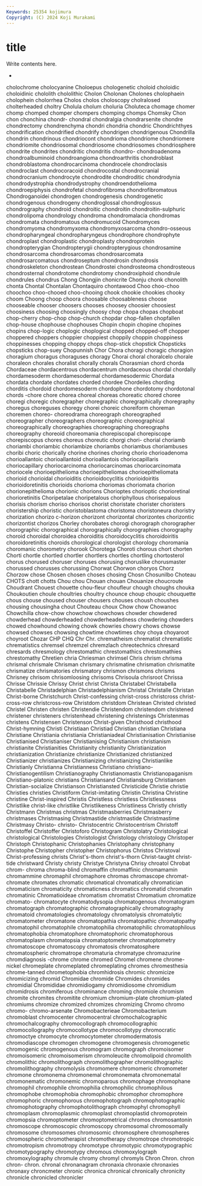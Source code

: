 ```yaml
---
Keywords: 25354 kojimura
Copyright: (C) 2024 Koji Murakami
---
```


# title

Write contents here.



-
cholochrome cholocyanine Choloepus chologenetic choloid choloidic choloidinic chololith chololithic Cholon
Cholonan Cholones cholophaein cholophein cholorrhea Cholos cholos choloscopy cholralosed cholterheaded
choltry Cholula cholum choluria Choluteca chomage chomer chomp chomped chomper
chompers chomping chomps Chomsky Chon chon chonchina chondr- chondral chondralgia
chondrarsenite chondre chondrectomy chondrenchyma chondri chondria chondric Chondrichthyes chondrification chondrified
chondrify chondrigen chondrigenous Chondrilla chondrin chondrinous chondriocont chondrioma chondriome chondriomere
chondriomite chondriosomal chondriosome chondriosomes chondriosphere chondrite chondrites chondritic chondritis chondro-
chondroadenoma chondroalbuminoid chondroangioma chondroarthritis chondroblast chondroblastoma chondrocarcinoma chondrocele chondroclasis chondroclast
chondrocoracoid chondrocostal chondrocranial chondrocranium chondrocyte chondrodite chondroditic chondrodynia chondrodystrophia chondrodystrophy
chondroendothelioma chondroepiphysis chondrofetal chondrofibroma chondrofibromatous Chondroganoidei chondrogen chondrogenesis chondrogenetic chondrogenous
chondrogeny chondroglossal chondroglossus chondrography chondroid chondroitic chondroitin chondroitin-sulphuric chondrolipoma chondrology
chondroma chondromalacia chondromas chondromata chondromatous chondromucoid Chondromyces chondromyoma chondromyxoma chondromyxosarcoma
chondro-osseous chondropharyngeal chondropharyngeus chondrophore chondrophyte chondroplast chondroplastic chondroplasty chondroprotein chondropterygian
Chondropterygii chondropterygious chondrosamine chondrosarcoma chondrosarcomas chondrosarcomata chondrosarcomatous chondroseptum chondrosin chondrosis
chondroskeleton chondrostean Chondrostei chondrosteoma chondrosteous chondrosternal chondrotome chondrotomy chondroxiphoid chondrule
chondrules chondrus Chong Chongjin chonicrite Chonju chonk chonolith chonta Chontal
Chontalan Chontaquiro chontawood Choo choo-choo choochoo choo-chooed choo-chooing chook chookie
chookies chooky choom Choong choop choora choosable choosableness choose chooseable
chooser choosers chooses choosey choosier choosiest choosiness choosing choosingly choosy
chop chopa chopas chopboat chop-cherry chop-chop chop-church chopdar chop-fallen chopfallen
chop-house chophouse chophouses Chopin chopin chopine chopines chopins chop-logic choplogic
choplogical chopped chopped-off chopper choppered choppers choppier choppiest choppily choppin
choppiness choppinesses chopping choppy chops chop-stick chopstick Chopsticks chopsticks chop-suey
Chopunnish Chor Chora choragi choragic choragion choragium choragus choraguses choragy
Chorai choral choralcelo chorale choraleon chorales choralist chorally chorals Chorasmian
chord chorda Chordaceae chordacentrous chordacentrum chordaceous chordal chordally chordamesoderm chordamesodermal
chordamesodermic Chordata chordata chordate chordates chorded chordee Chordeiles chording chorditis
chordoid chordomesoderm chordophone chordotomy chordotonal chords -chore chore chorea choreal
choreas choreatic chored choree choregi choregic choregrapher choregraphic choregraphically choregraphy
choregus choreguses choregy chorei choreic choreiform choreman choremen choreo- choreodrama
choreograph choreographed choreographer choreographers choreographic choreographical choreographically choreographies choreographing choreographs
choreography choreoid choreomania chorepiscopal chorepiscope chorepiscopus chores choreus choreutic chorgi
chori- chorial choriamb choriambi choriambic choriambize choriambs choriambus choriambuses choribi
choric chorically chorine chorines choring chorio chorioadenoma chorioallantoic chorioallantoid chorioallantois
choriocapillaris choriocapillary choriocarcinoma choriocarcinomas choriocarcinomata choriocele chorioepithelioma chorioepitheliomas chorioepitheliomata chorioid
chorioidal chorioiditis chorioidocyclitis chorioidoiritis chorioidoretinitis chorioids chorioma choriomas choriomata chorion
chorionepithelioma chorionic chorions Chorioptes chorioptic chorioretinal chorioretinitis Choripetalae choripetalous choriphyllous
chorisepalous chorisis chorism choriso chorisos chorist choristate chorister choristers choristership
choristic choristoblastoma choristoma choristoneura choristry chorization chorizo c-horizon chorizont chorizontal
chorizontes chorizontic chorizontist chorizos Chorley chorobates chorogi chorograph chorographer chorographic
chorographical chorographically chorographies chorography choroid choroidal choroidea choroiditis choroidocyclitis choroidoiritis
choroidoretinitis choroids chorological chorologist chorology choromania choromanic chorometry chorook Chorotega
Choroti chorous chort chorten Chorti chortle chortled chortler chortlers chortles
chortling chortosterol chorus chorused choruser choruses chorusing choruslike chorusmaster chorussed
chorusses chorussing Chorwat Chorwon choryos Chorz Chorzow chose Chosen chosen
choses chosing Chosn Chosunilbo Choteau CHOTS chott chotts Chou chou
Chouan chouan Chouanize choucroute Choudrant Chouest chouette chou-fleur choufleur chough
choughs chouka Choukoutien choule choultries choultry chounce choup choupic chouquette
chous chouse choused chouser chousers chouses choush choushes chousing chousingha
chout Chouteau choux Chow chow Chowanoc Chowchilla chow-chow chowchow chowchows
chowder chowdered chowderhead chowderheaded chowderheadedness chowdering chowders chowed chowhound chowing
chowk chowries chowry chows chowse chowsed chowses chowsing chowtime chowtimes
choy choya choyaroot choyroot Chozar CHP CHQ Chr Chr. chrematheism
chrematist chrematistic chrematistics chremsel chremzel chremzlach chreotechnics chresard chresards chresmology
chrestomathic chrestomathics chrestomathies chrestomathy Chretien chria Chriesman chrimsel Chris chrism
chrisma chrismal chrismale Chrisman chrismary chrismatine chrismation chrismatite chrismatize chrismatories
chrismatory chrismon chrismons chrisms Chrisney chrisom chrisomloosing chrisoms Chrisoula chrisroot
Chrissa Chrisse Chrissie Chrissy Christ christ Christa Christabel Christabella Christabelle
Christadelphian Christadelphianism Christal Christalle Christan Christ-borne Christchurch Christ-confessing christ-cross christcross
christ-cross-row christcross-row Christdom christdom Christean Christed christed Christel Christen christen
Christendie Christendom christendom christened christener christeners christenhead christening christenings Christenmas
christens Christensen Christenson Christ-given Christhood christhood Christ-hymning Christi Christiaan Christiad
Christian christian Christiana Christiane Christiania christiania Christianiadeal Christianisation Christianise Christianised
Christianiser Christianising Christianism christianism christianite Christianities Christianity christianity Christianization christianization
Christianize christianize Christianized christianized Christianizer christianizes Christianizing christianizing Christianlike Christianly
Christianna Christianness Christiano christiano- Christianogentilism Christianography Christianomastix Christianopaganism Christiano-platonic christians
Christiansand Christiansburg Christiansen Christian-socialize Christianson Christiansted Christicide Christie christie Christies
christies Christiform Christ-imitating Christin Christina Christine christine Christ-inspired Christis Christless
christless Christlessness Christlike christ-like christlike Christlikeness Christliness Christly christly Christmann
Christmas christmas Christmasberries Christmasberry christmases Christmasing Christmastide christmastide Christmastime Christmasy
Christo- christo- Christocentric Christocentrism Christoff Christoffel Christoffer Christoforo Christogram Christolatry
Christological christological Christologies Christologist Christology christology Christoper Christoph Christophanic Christophanies
Christophany christophany Christophe Christopher christopher Christophorus Christos Christoval Christ-professing christs
Christ's-thorn christ's-thorn Christ-taught christ-tide christward Christy christy Christye Christyna Chrisy
chroatol Chrobat chrom- chroma chroma-blind chromaffin chromaffinic chromamamin chromammine chromaphil
chromaphore chromas chromascope chromat- chromate chromates chromatic chromatical chromatically chromatician
chromaticism chromaticity chromaticness chromatics chromatid chromatin chromatinic Chromatioideae chromatism chromatist
Chromatium chromatize chromato- chromatocyte chromatodysopia chromatogenous chromatogram chromatograph chromatographic chromatographically
chromatography chromatoid chromatologies chromatology chromatolysis chromatolytic chromatometer chromatone chromatopathia chromatopathic
chromatopathy chromatophil chromatophile chromatophilia chromatophilic chromatophilous chromatophobia chromatophore chromatophoric chromatophorous
chromatoplasm chromatopsia chromatoptometer chromatoptometry chromatoscope chromatoscopy chromatosis chromatosphere chromatospheric chromatrope
chromaturia chromatype chromazurine chromdiagnosis -chrome chrome chromed Chromel chromene chrome-nickel
chromeplate chromeplated chromeplating chromes chromesthesia chrome-tanned chrometophobia chromhidrosis chromic chromicize
chromicizing chromid Chromidae chromide Chromides chromides chromidial Chromididae chromidiogamy chromidiosome
chromidium chromidrosis chromiferous chrominance chroming chromiole chromism chromite chromites chromitite
chromium chromium-plate chromium-plated chromiums chromize chromized chromizes chromizing Chromo chromo
chromo- chromo-arsenate Chromobacterieae Chromobacterium chromoblast chromocenter chromocentral chromochalcographic chromochalcography chromocollograph
chromocollographic chromocollography chromocollotype chromocollotypy chromocratic chromoctye chromocyte chromocytometer chromodermatosis chromodiascope
chromogen chromogene chromogenesis chromogenetic chromogenic chromogenous chromogram chromograph chromoisomer chromoisomeric
chromoisomerism chromoleucite chromolipoid chromolith chromolithic chromolithograph chromolithographer chromolithographic chromolithography chromolysis
chromomere chromomeric chromometer chromone chromonema chromonemal chromonemata chromonematal chromonematic chromonemic
chromoparous chromophage chromophane chromophil chromophile chromophilia chromophilic chromophilous chromophobe chromophobia
chromophobic chromophor chromophore chromophoric chromophorous chromophotograph chromophotographic chromophotography chromophotolithograph chromophyl
chromophyll chromoplasm chromoplasmic chromoplast chromoplastid chromoprotein chromopsia chromoptometer chromoptometrical chromos
chromosantonin chromoscope chromoscopic chromoscopy chromosomal chromosomally chromosome chromosomes chromosomic chromosphere
chromospheres chromospheric chromotherapist chromotherapy chromotrope chromotropic chromotropism chromotropy chromotype chromotypic
chromotypographic chromotypography chromotypy chromous chromoxylograph chromoxylography chromule chromy chromyl chromyls
Chron Chron. chron chron- chron. chronal chronanagram chronaxia chronaxie chronaxies
chronaxy chroncmeter chronic chronica chronical chronically chronicity chronicle chronicled chronicler
